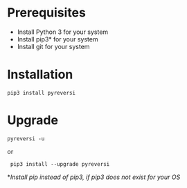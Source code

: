 # Prerequisites

- Install Python 3 for your system
- Install pip3* for your system
- Install git for your system


# Installation 

``pip3 install pyreversi``

# Upgrade 

``pyreversi -u``
 
 or

 `` pip3 install --upgrade pyreversi``

*_Install pip instead of pip3, if pip3 does not exist for your OS_
